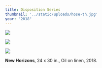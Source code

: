 ```yaml
---
title: Disposition Series
thumbnail: '../static/uploads/hose-th.jpg'
year: "2018"
---
```

![](https://res.cloudinary.com/df2ebjhsp/image/upload/c_scale,w_1000,dpr_auto,f_auto,q_auto:low/v1560476280/11.jpg)

![](https://res.cloudinary.com/df2ebjhsp/image/upload/c_scale,w_1000,dpr_auto,f_auto,q_auto:low/v1560476280/09.jpg)

![](https://res.cloudinary.com/df2ebjhsp/image/upload/c_scale,w_1000,dpr_auto,f_auto,q_auto:low/v1560476283/10.jpg)

**New Horizons**, 24 x 30 in., Oil on linen, 2018.
